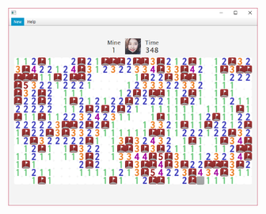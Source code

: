 ![MineSweeper img](https://github.com/zerobell-lee/MineSweeperJavaFX/blob/master/snapshot.png?raw=true "MineSweeper")

